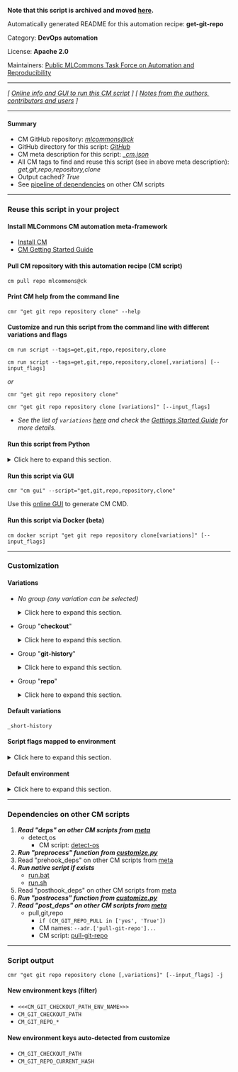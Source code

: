 **Note that this script is archived and moved [here](https://github.com/mlcommons/cm4mlops/tree/main/script/get-git-repo).**



Automatically generated README for this automation recipe: **get-git-repo**

Category: **DevOps automation**

License: **Apache 2.0**

Maintainers: [Public MLCommons Task Force on Automation and Reproducibility](https://github.com/mlcommons/ck/blob/master/docs/taskforce.md)

---
*[ [Online info and GUI to run this CM script](https://access.cknowledge.org/playground/?action=scripts&name=get-git-repo,ed603e7292974f10) ] [ [Notes from the authors, contributors and users](README-extra.md) ]*

---
#### Summary

* CM GitHub repository: *[mlcommons@ck](https://github.com/mlcommons/ck/tree/dev/cm-mlops)*
* GitHub directory for this script: *[GitHub](https://github.com/mlcommons/ck/tree/dev/cm-mlops/script/get-git-repo)*
* CM meta description for this script: *[_cm.json](_cm.json)*
* All CM tags to find and reuse this script (see in above meta description): *get,git,repo,repository,clone*
* Output cached? *True*
* See [pipeline of dependencies](#dependencies-on-other-cm-scripts) on other CM scripts


---
### Reuse this script in your project

#### Install MLCommons CM automation meta-framework

* [Install CM](https://access.cknowledge.org/playground/?action=install)
* [CM Getting Started Guide](https://github.com/mlcommons/ck/blob/master/docs/getting-started.md)

#### Pull CM repository with this automation recipe (CM script)

```cm pull repo mlcommons@ck```

#### Print CM help from the command line

````cmr "get git repo repository clone" --help````

#### Customize and run this script from the command line with different variations and flags

`cm run script --tags=get,git,repo,repository,clone`

`cm run script --tags=get,git,repo,repository,clone[,variations] [--input_flags]`

*or*

`cmr "get git repo repository clone"`

`cmr "get git repo repository clone [variations]" [--input_flags]`


* *See the list of `variations` [here](#variations) and check the [Gettings Started Guide](https://github.com/mlcommons/ck/blob/dev/docs/getting-started.md) for more details.*

#### Run this script from Python

<details>
<summary>Click here to expand this section.</summary>

```python

import cmind

r = cmind.access({'action':'run'
                  'automation':'script',
                  'tags':'get,git,repo,repository,clone'
                  'out':'con',
                  ...
                  (other input keys for this script)
                  ...
                 })

if r['return']>0:
    print (r['error'])

```

</details>


#### Run this script via GUI

```cmr "cm gui" --script="get,git,repo,repository,clone"```

Use this [online GUI](https://cKnowledge.org/cm-gui/?tags=get,git,repo,repository,clone) to generate CM CMD.

#### Run this script via Docker (beta)

`cm docker script "get git repo repository clone[variations]" [--input_flags]`

___
### Customization


#### Variations

  * *No group (any variation can be selected)*
    <details>
    <summary>Click here to expand this section.</summary>

    * `_lfs`
      - Environment variables:
        - *CM_GIT_REPO_NEEDS_LFS*: `yes`
      - Workflow:
        1. ***Read "deps" on other CM scripts***
           * get,generic,sys-util,_git-lfs
             - CM script: [get-generic-sys-util](https://github.com/mlcommons/ck/tree/master/cm-mlops/script/get-generic-sys-util)
    * `_no-recurse-submodules`
      - Environment variables:
        - *CM_GIT_RECURSE_SUBMODULES*: ``
      - Workflow:
    * `_patch`
      - Environment variables:
        - *CM_GIT_PATCH*: `yes`
      - Workflow:
    * `_submodules.#`
      - Environment variables:
        - *CM_GIT_SUBMODULES*: `#`
      - Workflow:

    </details>


  * Group "**checkout**"
    <details>
    <summary>Click here to expand this section.</summary>

    * `_branch.#`
      - Environment variables:
        - *CM_GIT_BRANCH*: `#`
      - Workflow:
    * `_sha.#`
      - Environment variables:
        - *CM_GIT_SHA*: `#`
      - Workflow:
    * `_tag.#`
      - Environment variables:
        - *CM_GIT_CHECKOUT_TAG*: `#`
      - Workflow:

    </details>


  * Group "**git-history**"
    <details>
    <summary>Click here to expand this section.</summary>

    * `_full-history`
      - Environment variables:
        - *CM_GIT_DEPTH*: ``
      - Workflow:
    * **`_short-history`** (default)
      - Environment variables:
        - *CM_GIT_DEPTH*: `--depth 5`
      - Workflow:

    </details>


  * Group "**repo**"
    <details>
    <summary>Click here to expand this section.</summary>

    * `_repo.#`
      - Environment variables:
        - *CM_GIT_URL*: `#`
      - Workflow:

    </details>


#### Default variations

`_short-history`

#### Script flags mapped to environment
<details>
<summary>Click here to expand this section.</summary>

* `--branch=value`  &rarr;  `CM_GIT_CHECKOUT=value`
* `--depth=value`  &rarr;  `CM_GIT_DEPTH=value`
* `--env_key=value`  &rarr;  `CM_GIT_ENV_KEY=value`
* `--folder=value`  &rarr;  `CM_GIT_CHECKOUT_FOLDER=value`
* `--patch=value`  &rarr;  `CM_GIT_PATCH=value`
* `--submodules=value`  &rarr;  `CM_GIT_RECURSE_SUBMODULES=value`
* `--update=value`  &rarr;  `CM_GIT_REPO_PULL=value`

**Above CLI flags can be used in the Python CM API as follows:**

```python
r=cm.access({... , "branch":...}
```

</details>

#### Default environment

<details>
<summary>Click here to expand this section.</summary>

These keys can be updated via `--env.KEY=VALUE` or `env` dictionary in `@input.json` or using script flags.

* CM_GIT_DEPTH: `--depth 4`
* CM_GIT_CHECKOUT_FOLDER: `repo`
* CM_GIT_PATCH: `no`
* CM_GIT_RECURSE_SUBMODULES: ` --recurse-submodules`
* CM_GIT_URL: `https://github.com/mlcommons/ck.git`

</details>

___
### Dependencies on other CM scripts


  1. ***Read "deps" on other CM scripts from [meta](https://github.com/mlcommons/ck/tree/dev/cm-mlops/script/get-git-repo/_cm.json)***
     * detect,os
       - CM script: [detect-os](https://github.com/mlcommons/ck/tree/master/cm-mlops/script/detect-os)
  1. ***Run "preprocess" function from [customize.py](https://github.com/mlcommons/ck/tree/dev/cm-mlops/script/get-git-repo/customize.py)***
  1. Read "prehook_deps" on other CM scripts from [meta](https://github.com/mlcommons/ck/tree/dev/cm-mlops/script/get-git-repo/_cm.json)
  1. ***Run native script if exists***
     * [run.bat](https://github.com/mlcommons/ck/tree/dev/cm-mlops/script/get-git-repo/run.bat)
     * [run.sh](https://github.com/mlcommons/ck/tree/dev/cm-mlops/script/get-git-repo/run.sh)
  1. Read "posthook_deps" on other CM scripts from [meta](https://github.com/mlcommons/ck/tree/dev/cm-mlops/script/get-git-repo/_cm.json)
  1. ***Run "postrocess" function from [customize.py](https://github.com/mlcommons/ck/tree/dev/cm-mlops/script/get-git-repo/customize.py)***
  1. ***Read "post_deps" on other CM scripts from [meta](https://github.com/mlcommons/ck/tree/dev/cm-mlops/script/get-git-repo/_cm.json)***
     * pull,git,repo
       * `if (CM_GIT_REPO_PULL in ['yes', 'True'])`
       * CM names: `--adr.['pull-git-repo']...`
       - CM script: [pull-git-repo](https://github.com/mlcommons/ck/tree/master/cm-mlops/script/pull-git-repo)

___
### Script output
`cmr "get git repo repository clone [,variations]" [--input_flags] -j`
#### New environment keys (filter)

* `<<<CM_GIT_CHECKOUT_PATH_ENV_NAME>>>`
* `CM_GIT_CHECKOUT_PATH`
* `CM_GIT_REPO_*`
#### New environment keys auto-detected from customize

* `CM_GIT_CHECKOUT_PATH`
* `CM_GIT_REPO_CURRENT_HASH`